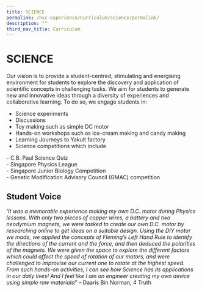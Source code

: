 ```yaml
---
title: SCIENCE
permalink: /hsc-experience/Curriculum/science/permalink/
description: ""
third_nav_title: Curriculum
---
```

SCIENCE
=======

Our vision is to provide a student-centred, stimulating and energising environment for students to explore the discovery and application of scientific concepts in challenging tasks. We aim for students to generate new and innovative ideas through a diversity of experiences and collaborative learning. To do so, we engage students in:  
  

*   Science experiments
*   Discussions
*   Toy making such as simple DC motor
*   Hands-on workshops such as ice-cream making and candy making
*   Learning Journeys to Yakult factory
*   Science competitions which include

\- C.B. Paul Science Quiz  
\- Singapore Physics League  
\- Singapore Junior Biology Competition  
\- Genetic Modification Advisory Council (GMAC) competition

Student Voice
-------------

_‘It was a memorable experience making my own D.C. motor during Physics lessons. With only two pieces of copper wires, a battery and two neodymium magnets, we were tasked to create our own D.C. motor by researching online to get ideas on a suitable design. Using the DIY motor we made, we applied the concepts of Fleming’s Left Hand Rule to identify the directions of the current and the force, and then deduced the polarities of the magnets. We were given the space to explore the different factors which could affect the speed of rotation of our motors, and were challenged to improvise our current one to rotate at the highest speed. From such hands-on activities, I can see how Science has its applications in our daily lives! And I feel like I am an engineer creating my own device using simple raw materials!’_ – Daaris Bin Norman, 4 Truth